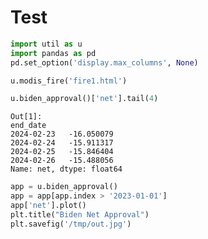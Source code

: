 # Test

```python
import util as u
import pandas as pd
pd.set_option('display.max_columns', None)
```


```python
u.modis_fire('fire1.html')
```











```python
u.biden_approval()['net'].tail(4)
```

```text
Out[1]: 
end_date
2024-02-23   -16.050079
2024-02-24   -15.911317
2024-02-25   -15.846404
2024-02-26   -15.488056
Name: net, dtype: float64
```

```python
app = u.biden_approval()
app = app[app.index > '2023-01-01']
app['net'].plot()
plt.title("Biden Net Approval")
plt.savefig('/tmp/out.jpg')
```



